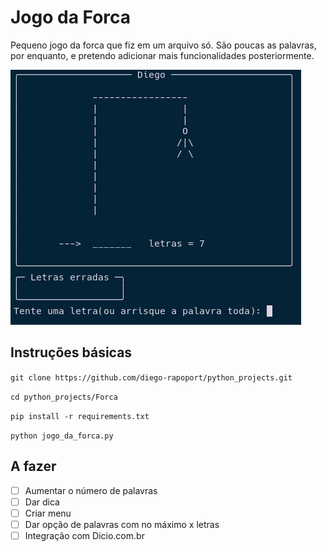 # Jogo da Forca
Pequeno jogo da forca que fiz em um arquivo só. São poucas as palavras, por enquanto, e pretendo adicionar mais funcionalidades posteriormente.

![imagem off](https://github.com/diego-rapoport/python_projects/blob/main/Forca/imagens/exemplo_forca2.jpg)

## Instruções básicas

`git clone https://github.com/diego-rapoport/python_projects.git`

`cd python_projects/Forca`

`pip install -r requirements.txt`

`python jogo_da_forca.py`

## A fazer
- [ ] Aumentar o número de palavras
- [ ] Dar dica
- [ ] Criar menu
- [ ] Dar opção de palavras com no máximo x letras
- [ ] Integração com Dicio.com.br
